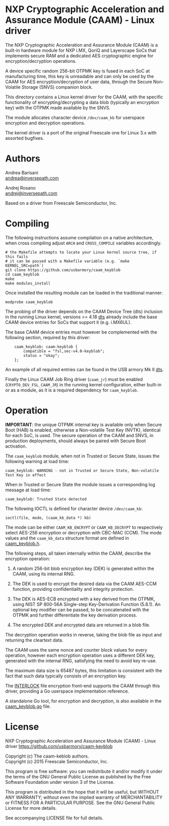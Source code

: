 NXP Cryptographic Acceleration and Assurance Module (CAAM) - Linux driver
=========================================================================

The NXP Cryptographic Acceleration and Assurance Module (CAAM) is a built-in
hardware module for NXP i.MX, QoriQ and Layerscape SoCs that implements secure
RAM and a dedicated AES cryptographic engine for encryption/decryption
operations.

A device specific random 256-bit OTPMK key is fused in each SoC at
manufacturing time, this key is unreadable and can only be used by the CAAM for
AES encryption/decryption of user data, through the Secure Non-Volatile Storage
(SNVS) companion block.

This directory contains a Linux kernel driver for the CAAM, with the specific
functionality of encrypting/decrypting a data blob (typically an encryption
key) with the OTPMK made available by the SNVS.

The module allocates character device `/dev/caam_kb` for userspace encryption
and decryption operations.

The kernel driver is a port of the original Freescale one for Linux 3.x with
assorted bugfixes.

Authors
=======

Andrea Barisani  
andrea@inversepath.com  

Andrej Rosano  
andrej@inversepath.com  

Based on a driver from Freescale Semiconductor, Inc.

Compiling
=========

The following instructions assume compilation on a native architecture, when
cross compiling adjust `ARCH` and `CROSS_COMPILE` variables accordingly.

```
# the Makefile attempts to locate your Linux kernel source tree, if this fails
# it can be passed with a Makefile variable (e.g. `make KERNEL_SRC=path`)
git clone https://github.com/usbarmory/caam_keyblob
cd caam_keyblob
make
make modules_install
```

Once installed the resulting module can be loaded in the traditional manner:

```
modprobe caam_keyblob
```

The probing of the driver depends on the CAAM Device Tree (dts) inclusion in
the running Linux kernel, versions >= 4.18
[dts](https://github.com/torvalds/linux/blob/v4.20/arch/arm/boot/dts/imx6ul.dtsi#L770-L798)
already include the base CAAM device entries for SoCs that support it (e.g. i.MX6UL).

The base CAAM device entries must however be complemented with the following
section, required by this driver:
```
	caam_keyblob: caam-keyblob {
		compatible = "fsl,sec-v4.0-keyblob";
		status = "okay";
	};
```

An example of all required entries can be found in the USB armory Mk II
[dts](https://github.com/usbarmory/usbarmory/blob/master/software/kernel_conf/mark-two/imx6ul-usbarmory.dts).

Finally the Linux CAAM Job Ring driver (`caam_jr`) must be enabled
(`CRYPTO_DEV_FSL_CAAM_JR`) in the running kernel configuration, either built-in
or as a module, as it is a required dependency for `caam_keyblob`.

Operation
=========

**IMPORTANT**: the unique OTPMK internal key is available only when Secure Boot
(HAB) is enabled, otherwise a Non-volatile Test Key (NVTK), identical for each
SoC, is used. The secure operation of the CAAM and SNVS, in production
deployments, should always be paired with Secure Boot activation.

The `caam_keyblob` module, when not in Trusted or Secure State, issues the
following warning at load time:

```
caam_keyblob: WARNING - not in Trusted or Secure State, Non-volatile Test Key in effect
```

When in Trusted or Secure State the module issues a corresponding log message
at load time:

```
caam_keyblob: Trusted State detected
```

The following IOCTL is defined for character device `/dev/caam_kb`:

```
ioctl(file, mode, (caam_kb_data *) kb)
```

The mode can be either `CAAM_KB_ENCRYPT` or `CAAM_KB_DECRYPT` to respectively
select AES-256 encryption or decryption with CBC-MAC (CCM). The mode values and
the `caam_kb_data` structure format are defined in
[caam_keyblob.h](https://github.com/usbarmory/caam-keyblob/blob/master/caam_keyblob.h).

The following steps, all taken internally within the CAAM, describe the
encryption operation:

  1. A random 256-bit blob encryption key (DEK) is generated within the CAAM,
     using its internal RNG.

  2. The DEK is used to encrypt the desired data via the CAAM AES-CCM function,
     providing confidentiality and integrity protection.

  3. The DEK is AES-ECB encrypted with a key derived from the OTPMK, using NIST
     SP 800-56A Single-step Key-Derivation Function (5.8.1). An optional key
     modifier can be passed, to be concatenated with the OTPMK and further
     differentiate the key derivation process.

  4. The encrypted DEK and encrypted data are returned in a blob file.

The decryption operation works in reverse, taking the blob file as input and
returning the cleartext data.

The CAAM uses the same nonce and counter block values for every operation,
however each encryption operation uses a different DEK key, generated with the
internal RNG, satisfying the need to avoid key re-use.

The maximum data size is 65487 bytes, this limitation is consistent with the
fact that such data typically consists of an encryption key.

The [INTERLOCK](https://github.com/usbarmory/interlock) file encryption
front-end supports the CAAM through this driver, providing a Go userspace
implementation reference.

A standalone Go tool, for encryption and decryption, is also available in the
[caam_keyblob.go](https://github.com/usbarmory/caam-keyblob/blob/master/caam_tool.go)
file.

License
=======

NXP Cryptographic Acceleration and Assurance Module (CAAM) - Linux driver
https://github.com/usbarmory/caam-keyblob

Copyright (c) The caam-keblob authors.  
Copyright (c) 2015 Freescale Semiconductor, Inc.

This program is free software: you can redistribute it and/or modify it under
the terms of the GNU General Public License as published by the Free Software
Foundation under version 3 of the License.

This program is distributed in the hope that it will be useful, but WITHOUT ANY
WARRANTY; without even the implied warranty of MERCHANTABILITY or FITNESS FOR A
PARTICULAR PURPOSE. See the GNU General Public License for more details.

See accompanying LICENSE file for full details.
